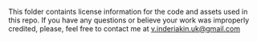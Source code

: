 This folder containts license information for the code and assets used in this repo. If you have any questions or believe your work was improperly credited, please, feel free to contact me at v.inderiakin.uk@gmail.com
